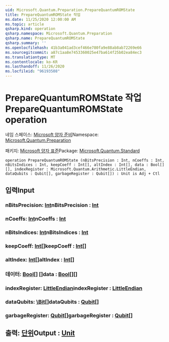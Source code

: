 ```yaml
---
uid: Microsoft.Quantum.Preparation.PrepareQuantumROMState
title: PrepareQuantumROMState 작업
ms.date: 11/25/2020 12:00:00 AM
ms.topic: article
qsharp.kind: operation
qsharp.namespace: Microsoft.Quantum.Preparation
qsharp.name: PrepareQuantumROMState
qsharp.summary: ''
ms.openlocfilehash: 41b3a041ad3cef466e780fa9e88ab8ab72269e66
ms.sourcegitcommit: a87c1aa8e7453360025e47ba614f25b02ea84ec3
ms.translationtype: MT
ms.contentlocale: ko-KR
ms.lasthandoff: 11/26/2020
ms.locfileid: "96193508"
---
```

# <a name="preparequantumromstate-operation"></a><span data-ttu-id="fb656-102">PrepareQuantumROMState 작업</span><span class="sxs-lookup"><span data-stu-id="fb656-102">PrepareQuantumROMState operation</span></span>

<span data-ttu-id="fb656-103">네임 스페이스: [Microsoft 양자 준비](xref:Microsoft.Quantum.Preparation)</span><span class="sxs-lookup"><span data-stu-id="fb656-103">Namespace: [Microsoft.Quantum.Preparation](xref:Microsoft.Quantum.Preparation)</span></span>

<span data-ttu-id="fb656-104">패키지: [Microsoft 양자 표준](https://nuget.org/packages/Microsoft.Quantum.Standard)</span><span class="sxs-lookup"><span data-stu-id="fb656-104">Package: [Microsoft.Quantum.Standard](https://nuget.org/packages/Microsoft.Quantum.Standard)</span></span>




```qsharp
operation PrepareQuantumROMState (nBitsPrecision : Int, nCoeffs : Int, nBitsIndices : Int, keepCoeff : Int[], altIndex : Int[], data : Bool[][], indexRegister : Microsoft.Quantum.Arithmetic.LittleEndian, dataQubits : Qubit[], garbageRegister : Qubit[]) : Unit is Adj + Ctl
```


## <a name="input"></a><span data-ttu-id="fb656-105">입력</span><span class="sxs-lookup"><span data-stu-id="fb656-105">Input</span></span>

### <a name="nbitsprecision--int"></a><span data-ttu-id="fb656-106">nBitsPrecision: [Int](xref:microsoft.quantum.lang-ref.int)</span><span class="sxs-lookup"><span data-stu-id="fb656-106">nBitsPrecision : [Int](xref:microsoft.quantum.lang-ref.int)</span></span>




### <a name="ncoeffs--int"></a><span data-ttu-id="fb656-107">nCoeffs: [Int](xref:microsoft.quantum.lang-ref.int)</span><span class="sxs-lookup"><span data-stu-id="fb656-107">nCoeffs : [Int](xref:microsoft.quantum.lang-ref.int)</span></span>




### <a name="nbitsindices--int"></a><span data-ttu-id="fb656-108">nBitsIndices: [Int](xref:microsoft.quantum.lang-ref.int)</span><span class="sxs-lookup"><span data-stu-id="fb656-108">nBitsIndices : [Int](xref:microsoft.quantum.lang-ref.int)</span></span>




### <a name="keepcoeff--int"></a><span data-ttu-id="fb656-109">keepCoeff: [Int](xref:microsoft.quantum.lang-ref.int)[]</span><span class="sxs-lookup"><span data-stu-id="fb656-109">keepCoeff : [Int](xref:microsoft.quantum.lang-ref.int)[]</span></span>




### <a name="altindex--int"></a><span data-ttu-id="fb656-110">altIndex: [Int](xref:microsoft.quantum.lang-ref.int)[]</span><span class="sxs-lookup"><span data-stu-id="fb656-110">altIndex : [Int](xref:microsoft.quantum.lang-ref.int)[]</span></span>




### <a name="data--bool"></a><span data-ttu-id="fb656-111">데이터: [Bool](xref:microsoft.quantum.lang-ref.bool)[] []</span><span class="sxs-lookup"><span data-stu-id="fb656-111">data : [Bool](xref:microsoft.quantum.lang-ref.bool)[][]</span></span>




### <a name="indexregister--littleendian"></a><span data-ttu-id="fb656-112">indexRegister: [LittleEndian](xref:Microsoft.Quantum.Arithmetic.LittleEndian)</span><span class="sxs-lookup"><span data-stu-id="fb656-112">indexRegister : [LittleEndian](xref:Microsoft.Quantum.Arithmetic.LittleEndian)</span></span>




### <a name="dataqubits--qubit"></a><span data-ttu-id="fb656-113">dataQubits: [\Bit](xref:microsoft.quantum.lang-ref.qubit)[]</span><span class="sxs-lookup"><span data-stu-id="fb656-113">dataQubits : [Qubit](xref:microsoft.quantum.lang-ref.qubit)[]</span></span>




### <a name="garbageregister--qubit"></a><span data-ttu-id="fb656-114">garbageRegister: [Qubit](xref:microsoft.quantum.lang-ref.qubit)[]</span><span class="sxs-lookup"><span data-stu-id="fb656-114">garbageRegister : [Qubit](xref:microsoft.quantum.lang-ref.qubit)[]</span></span>





## <a name="output--unit"></a><span data-ttu-id="fb656-115">출력: [단위](xref:microsoft.quantum.lang-ref.unit)</span><span class="sxs-lookup"><span data-stu-id="fb656-115">Output : [Unit](xref:microsoft.quantum.lang-ref.unit)</span></span>

